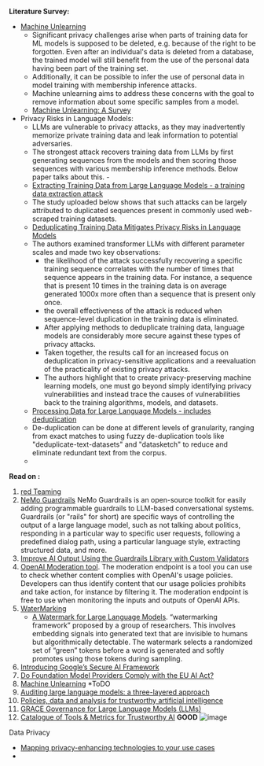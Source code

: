 <b>Literature Survey:</b>
-  [Machine Unlearning](https://ai.googleblog.com/2023/06/announcing-first-machine-unlearning.html)
      - Significant privacy challenges arise when parts of training data for ML models is supposed to be deleted, e.g. because of the right to be forgotten. Even after an individual's data is deleted from a database, the trained model will still benefit from the use of the personal data having been part of the training set.
      - Additionally, it can be possible to infer the use of personal data in model training with membership inference attacks.
      - Machine unlearning aims to address these concerns with the goal to remove information about some specific samples from a model.
      - [Machine Unlearning: A Survey](https://dl.acm.org/doi/pdf/10.1145/3603620)
-  Privacy Risks in Language Models:
      - LLMs are vulnerable to privacy attacks, as they may inadvertently memorize private training data and leak information to potential adversaries.
      - The strongest attack recovers training data from LLMs by first generating sequences from the models and then scoring those sequences with various membership inference methods. Below paper talks about this.      - 
      - [Extracting Training Data from Large Language Models - a training data extraction attack](https://www.usenix.org/system/files/sec21-carlini-extracting.pdf)
      - The study uploaded below shows that such attacks can be largely attributed to duplicated sequences present in commonly used web-scraped training datasets.
      - [Deduplicating Training Data Mitigates Privacy Risks in Language Models](https://proceedings.mlr.press/v162/kandpal22a.html)
      - The authors examined transformer LLMs with different parameter scales and made two key observations:
        - the likelihood of the attack successfully recovering a specific training sequence correlates with the number of times that sequence appears in the training data. For instance, a sequence that is present 10 times in the training data is on average generated 1000x more often than a sequence that is present only once.
        - the overall effectiveness of the attack is reduced when sequence-level duplication in the training data is eliminated.
        - After applying methods to deduplicate training data, language models are considerably more secure against these types of privacy attacks.
        - Taken together, the results call for an increased focus on deduplication in privacy-sensitive applications and a reevaluation of the practicality of existing privacy attacks.
        - The authors highlight that to create privacy-preserving machine learning models, one must go beyond simply identifying privacy vulnerabilities and instead trace the causes of vulnerabilities back to the training algorithms, models, and datasets.
      - [Processing Data for Large Language Models - includes deduplication](https://wandb.ai/wandb_gen/llm-data-processing/reports/Processing-Data-for-Large-Language-Models--VmlldzozMDg4MTM2)
      - De-duplication can be done at different levels of granularity, ranging from exact matches to using fuzzy de-duplication tools like "deduplicate-text-datasets" and "datasketch" to reduce and eliminate redundant text from the corpus.
      - 
<b>Read on :</b>

1. [red Teaming](https://huggingface.co/blog/red-teaming)
2. [NeMo Guardrails](https://github.com/NVIDIA/NeMo-Guardrails)
           NeMo Guardrails is an open-source toolkit for easily adding programmable guardrails to LLM-based conversational systems. Guardrails (or "rails" for short) are specific ways of controlling the output of a large language model, such as not talking about politics, responding in a particular way to specific user requests, following a predefined dialog path, using a particular language style, extracting structured data, and more.
3. [Improve AI Output Using the Guardrails Library with Custom Validators](https://www.mikulskibartosz.name/guardrails-ai-advanced-validators/)    
4. [OpenAI Moderation tool](https://platform.openai.com/docs/guides/moderation/overview).
       The moderation endpoint is a tool you can use to check whether content complies with OpenAI's usage policies. Developers can thus identify content that our usage policies prohibits and take action, for instance by filtering it. The moderation endpoint is free to use when monitoring the inputs and outputs of OpenAI APIs.
4. [WaterMarking](https://github.com/harirajeev/learn_LLMS/blob/main/WaterMarking)
   - [A Watermark for Large Language Models](https://arxiv.org/abs/2301.10226). “watermarking framework” proposed by a group of researchers. This involves embedding signals into generated text that are invisible to humans but algorithmically detectable. The watermark selects a randomized set of “green” tokens before a word is generated and softly promotes using those tokens during sampling.
6. [Introducing Google’s Secure AI Framework](https://blog.google/technology/safety-security/introducing-googles-secure-ai-framework/)
7. [Do Foundation Model Providers Comply with the EU AI Act?](https://crfm.stanford.edu/2023/06/15/eu-ai-act.html)
8. [Machine Unlearning](https://ai.googleblog.com/2023/06/announcing-first-machine-unlearning.html)  *ToDO
9. [Auditing large language models: a three-layered approach](https://link.springer.com/article/10.1007/s43681-023-00289-2)
10. [Policies, data and analysis for trustworthy artificial intelligence](https://oecd.ai/en/)
11. [GRACE Governance for Large Language Models (LLMs)](https://2021.ai/grace-governance-llm/)
12. [Catalogue of Tools & Metrics for Trustworthy AI](https://oecd.ai/en/catalogue/tools) <b>GOOD</b>
![image](https://github.com/harirajeev/learn_LLMS/assets/13446418/20cfa986-fd5d-4dd0-a02d-4a877b4eed94)

Data Privacy
- [Mapping privacy-enhancing technologies to your use cases](https://www.tmlt.io/resources/mapping-privacy-enhancing-technologies-to-your-use-cases)
- 
